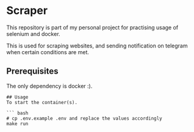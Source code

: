 # Scraper

This repository is part of my personal project for practising usage of selenium
and docker.

This is used for scraping websites, and sending notification on telegram when
certain conditions are met.

## Prerequisites

The only dependency is docker :).

```
## Usage
To start the container(s).

``` bash
# cp .env.example .env and replace the values accordingly
make run
```
